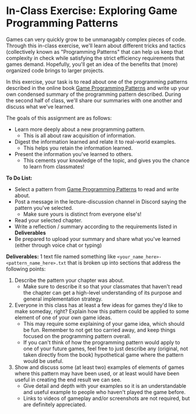 # In-Class Exercise: Exploring Game Programming Patterns
Games can very quickly grow to be unmanagably complex pieces of code. Through this in-class 
exercise, we'll learn about different tricks and tactics (collectively known as "Programming 
Patterns" that can help us keep that complexity in check while satisfying the strict efficiency 
requirements that games demand. Hopefully, you'll get an idea of the benefits that (more) 
organized code brings to larger projects. 

In this exercise, your task is to read about one of the programming patterns described in the 
online book [Game Programming Patterns](http://gameprogrammingpatterns.com/contents.html) and 
write up your own condensed summary of the programming pattern described. During the second half
of class, we'll share our summaries with one another and discuss what we've learned.

The goals of this assignment are as follows:
 * Learn more deeply about a new programming pattern.
   * This is all about raw acquisition of information.
 * Digest the information learned and relate it to real-world examples.
   * This helps you retain the information learned.
 * Present the information you've learned to others.
   * This cements your knowledge of the topic, and gives you the chance to learn from classmates!

**To Do List:**

 * Select a pattern from [Game Programming Patterns](http://gameprogrammingpatterns.com/contents.html) 
to read and write about.
 * Post a message in the lecture-discussion channel in Discord saying the pattern you've selected. 
   * Make sure yours is distinct from everyone else's!
 * Read your selected chapter.
 * Write a reflection / summary according to the requirements listed in **Deliverables**
 * Be prepared to upload your summary and share what you've learned (either through voice chat or
typing)
 
**Deliverables:** 1 text file named something like `<your_name_here>-<pattern_name_here>.txt` that 
is broken up into sections that address the following points:

 1. Describe the pattern your chapter was about.
    * Make sure to describe it so that your classmates that haven't read the chapter can get a 
high-level understanding of its purpose and general implementation strategy. 
 2. Everyone in this class has at least a few ideas for games they'd like to make someday, right? 
Explain how this pattern could be applied to some element of one of your own game ideas.
    * This may require some explaining of your game idea, which should be fun. Remember to not get 
too carried away, and keep things focused on the programming pattern overall.
    * If you can't think of how the programming pattern would apply to one of your future games, 
feel free to just describe any (original, not taken directly from the book) hypothetical game where 
the pattern would be useful.
 1. Show and discuss some (at least two) examples of elements of games where this pattern may have 
been used, or at least would have been useful in creating the end result we can see.
    * Give detail and depth with your examples so it is an understandable and useful example to 
people who haven't played the game before.
    * Links to videos of gameplay and/or screenshots are not required, but are definitely 
appreciated.
